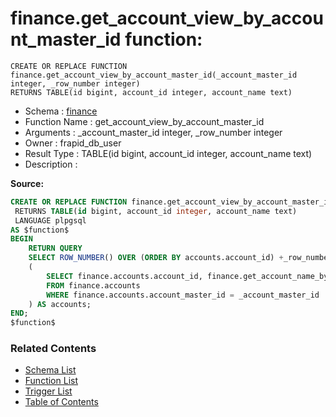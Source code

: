 # finance.get_account_view_by_account_master_id function:

```plpgsql
CREATE OR REPLACE FUNCTION finance.get_account_view_by_account_master_id(_account_master_id integer, _row_number integer)
RETURNS TABLE(id bigint, account_id integer, account_name text)
```
* Schema : [finance](../../schemas/finance.md)
* Function Name : get_account_view_by_account_master_id
* Arguments : _account_master_id integer, _row_number integer
* Owner : frapid_db_user
* Result Type : TABLE(id bigint, account_id integer, account_name text)
* Description : 


**Source:**
```sql
CREATE OR REPLACE FUNCTION finance.get_account_view_by_account_master_id(_account_master_id integer, _row_number integer)
 RETURNS TABLE(id bigint, account_id integer, account_name text)
 LANGUAGE plpgsql
AS $function$
BEGIN
    RETURN QUERY
    SELECT ROW_NUMBER() OVER (ORDER BY accounts.account_id) +_row_number, * FROM 
    (
        SELECT finance.accounts.account_id, finance.get_account_name_by_account_id(finance.accounts.account_id)
        FROM finance.accounts
        WHERE finance.accounts.account_master_id = _account_master_id
    ) AS accounts;    
END;
$function$

```

### Related Contents
* [Schema List](../../schemas.md)
* [Function List](../../functions.md)
* [Trigger List](../../triggers.md)
* [Table of Contents](../../README.md)

